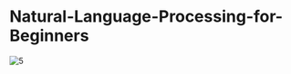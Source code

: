 # Natural-Language-Processing-for-Beginners

![5](https://github.com/Satwik-uppada/Streamlit-for-Beginners/assets/92086645/69057bdb-8a33-4c85-99ed-eaa53691e261)
